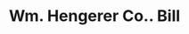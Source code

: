 ---
doi: 10.7916/D8R22CD7
date_other: '1890'
date_other_textual: 1890-1899
form: printed ephemera
genre:
- Invoices
name:
- Wm. Hengerer Co.
object_in_context_url: https://biggert.cul.columbia.edu/items/view/ave_biggert_00908
subject_hierarchical_geographic:
- Buffalo, New York, United States
subject_name:
- Wm. Hengerer Co.
title: Wm. Hengerer Co.. Bill
sort_title: Wm. Hengerer Co.. Bill
call_number: ave_biggert_00908
coordinates:
- 42.90472222222222,-78.84944444444444
pid: ave_biggert_00908
identifiers: ave_biggert_00908
thumbnail: https://derivativo-1.library.columbia.edu/iiif/2/ldpd:345784/full/!256,256/0/native.jpg
permalink: /biggert/ave_biggert_00908/
layout: iiif-image-page
---
